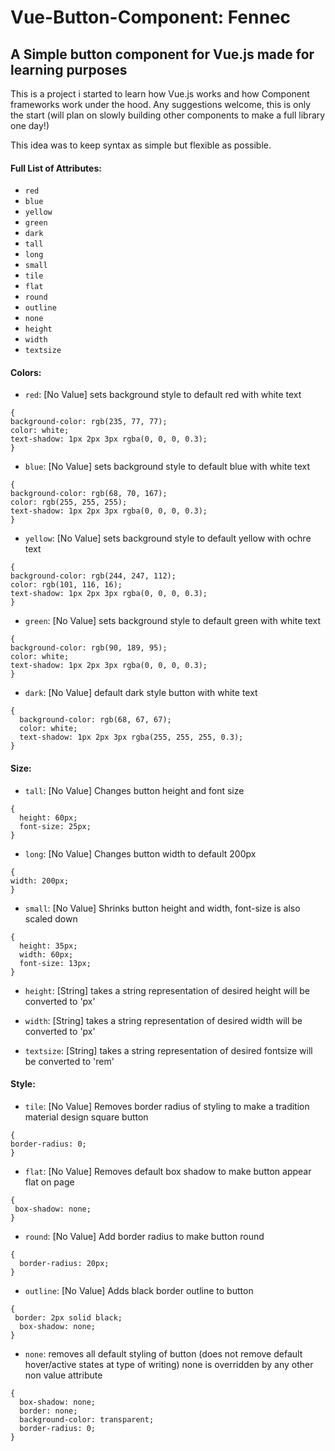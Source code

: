 # Vue-Button-Component: Fennec


## A Simple button component for Vue.js made for learning purposes


This is a project i started to learn how Vue.js works and how Component frameworks work under the hood. Any suggestions welcome, 
this is only the start (will plan on slowly building other components to make a full library one day!)

This idea was to keep syntax as simple but flexible as possible.

#### Full List of Attributes:
- `red`
- `blue`
- `yellow`
- `green`
- `dark`
- `tall`
- `long`
- `small`
- `tile`
- `flat`
- `round`
- `outline`
- `none`
- `height`
- `width`
- `textsize`


#### Colors:
+ `red`: [No Value] sets background style to default red with white text
```
{
background-color: rgb(235, 77, 77);
color: white;
text-shadow: 1px 2px 3px rgba(0, 0, 0, 0.3);
}
```
+ `blue`: [No Value] sets background style to default blue with white text
```
{
background-color: rgb(68, 70, 167);
color: rgb(255, 255, 255);
text-shadow: 1px 2px 3px rgba(0, 0, 0, 0.3);
}
```
+ `yellow`: [No Value] sets background style to default yellow with ochre text
```
{
background-color: rgb(244, 247, 112);
color: rgb(101, 116, 16);
text-shadow: 1px 2px 3px rgba(0, 0, 0, 0.3);
}
```
+ `green`: [No Value] sets background style to default green with white text
```
{
background-color: rgb(90, 189, 95);
color: white;
text-shadow: 1px 2px 3px rgba(0, 0, 0, 0.3);
}
```
+ `dark`: [No Value] default dark style button with white text
```
{
  background-color: rgb(68, 67, 67);
  color: white;
  text-shadow: 1px 2px 3px rgba(255, 255, 255, 0.3);
}
```

#### Size:
+ `tall`: [No Value] Changes button height and font size
```
{
  height: 60px;
  font-size: 25px;
}
```
+ `long`: [No Value] Changes button width to default 200px
```
{
width: 200px;
}
```
+ `small`: [No Value] Shrinks button height and width, font-size is also scaled down
```
{
  height: 35px;
  width: 60px;
  font-size: 13px;
}
```

+ `height`: [String] takes a string representation of desired height will be converted to 'px'

+ `width`: [String] takes a string representation of desired width will be converted to 'px'

+ `textsize`: [String] takes a string representation of desired fontsize will be converted to 'rem'


#### Style:
+ `tile`: [No Value] Removes border radius of styling to make a tradition material design square button
```
{
border-radius: 0;
}
```
+ `flat`: [No Value] Removes default box shadow to make button appear flat on page
```
{
 box-shadow: none;
}
```
+ `round`: [No Value] Add border radius to make button round
```
{
  border-radius: 20px;
}
```
+ `outline`: [No Value] Adds black border outline to button
```
{
 border: 2px solid black;
  box-shadow: none;
}
```
+ `none`: removes all default styling of button (does not remove default hover/active states at type of writing) 
none is overridden by any other non value attribute
```
{
  box-shadow: none;
  border: none;
  background-color: transparent;
  border-radius: 0;
}
```


